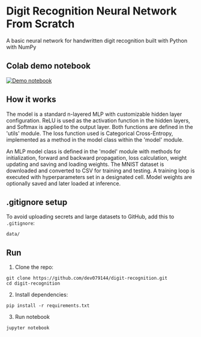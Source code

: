 # Digit Recognition Neural Network From Scratch

A basic neural network for handwritten digit recognition built with Python with NumPy

## Colab demo notebook

[![Demo notebook](https://colab.research.google.com/assets/colab-badge.svg)](https://colab.research.google.com/github/dev079144/digit-recognition/blob/main/notebooks/demo.ipynb)

## How it works

The model is a standard n-layered MLP with customizable hidden layer configuration. ReLU is used as the activation function in the hidden layers, and Softmax is applied to the output layer. Both functions are defined in the 'utils' module. The loss function used is Categorical Cross-Entropy, implemented as a method in the model class within the 'model' module.

An MLP model class is defined in the 'model' module with methods for initialization, forward and backward propagation, loss calculation, weight updating and saving and loading weights. The MNIST dataset is downloaded and converted to CSV for training and testing. A training loop is executed with hyperparameters set in a designated cell. Model weights are optionally saved and later loaded at inference.

## .gitignore setup

To avoid uploading secrets and large datasets to GitHub, add this to `.gitignore`:
```
data/
```

## Run

1. Clone the repo:
```
git clone https://github.com/dev079144/digit-recognition.git
cd digit-recognition
```

2. Install dependencies:
```
pip install -r requirements.txt
```

3. Run notebook
```
jupyter notebook
```